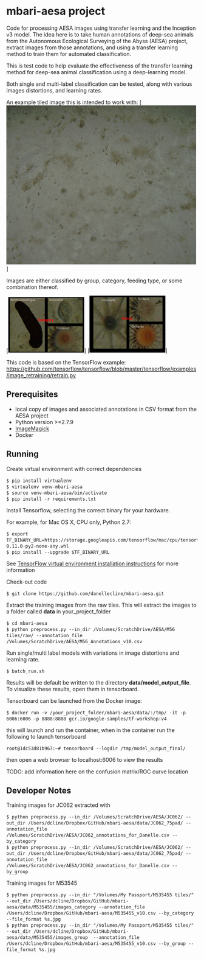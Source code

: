 # mbari-aesa project

Code for processing AESA images using transfer learning and the Inception v3 model.
The idea here is to take human annotations of deep-sea animals from the
Autonomous Ecological Surveying of the Abyss (AESA) project, extract images from those
annotations, and using a transfer learning method to train them for automated classification.

This is test code to help evaluate the effectiveness of the transfer learning method for
deep-sea animal classification using a deep-learning model.

Both single and multi-label classification can be tested, along with various images
distortions, and learning rates.

An example tiled image this is intended to work with:
[![ Image link ](https://github.com/danellecline/mbari-aesa/raw/master/img/M56_10441297_12987348573247_resized.jpg)]

Images are either classified by group, category, feeding type, or some combination thereof.

[![ Image link ](https://github.com/danellecline/mbari-aesa/raw/master/img/category_resized.jpg)]
[![ Image link ](https://github.com/danellecline/mbari-aesa/raw/master/img/group_resized.jpg)]

This code is based on the TensorFlow example:
https://github.com/tensorflow/tensorflow/blob/master/tensorflow/examples/image_retraining/retrain.py

## Prerequisites

- local copy of images and associated annotations in CSV format from the AESA project
- Python version >=2.7.9
- [ImageMagick](http://www.imagemagick.org/)
- Docker

## Running

Create virtual environment with correct dependencies

    $ pip install virtualenv
    $ virtualenv venv-mbari-aesa
    $ source venv-mbari-aesa/bin/activate
    $ pip install -r requirements.txt 

Install Tensorflow, selecting the correct binary for your hardware.

For example, for Mac OS X, CPU only, Python 2.7:

    $ export TF_BINARY_URL=https://storage.googleapis.com/tensorflow/mac/cpu/tensorflow-0.11.0-py2-none-any.whl
    $ pip install --upgrade $TF_BINARY_URL
    
See [TensorFlow virtual environment installation instructions](https://www.tensorflow.org/versions/r0.12/get_started/os_setup.html#virtualenv-installation) for more information

Check-out code

    $ git clone https://github.com/danellecline/mbari-aesa.git

Extract the training images from the raw tiles. This will extract the images to a folder called **data** in your_project_folder

    $ cd mbari-aesa
    $ python preprocess.py --in_dir /Volumes/ScratchDrive/AESA/M56 tiles/raw/ --annotation_file /Volumes/ScratchDrive/AESA/M56_Annotations_v10.csv
    
Run single/multi label models with variations in image distortions and learning rate.

    $ batch_run.sh

Results will be default be written to the directory **data/model_output_file**. To visualize these results, open them in tensorboard.

Tensorboard can be launched from the Docker image:

    $ docker run -v /your_project_folder/mbari-aesa/data/:/tmp/ -it -p 6006:6006 -p 8888:8888 gcr.io/google-samples/tf-workshop:v4

this will launch and run the container, when in the container run the following to launch tensorboard

    root@1dc53d81b967:~# tensorboard --logdir /tmp/model_output_final/

then open a web browser to localhost:6006 to view the results

TODO: add information here on the confusion matrix/ROC curve location


## Developer Notes

Training images for JC062 extracted with

    $ python preprocess.py --in_dir /Volumes/ScratchDrive/AESA/JC062/ --out_dir /Users/dcline/Dropbox/GitHub/mbari-aesa/data/JC062_75pad/ --annotation_file /Volumes/ScratchDrive/AESA/JC062_annotations_for_Danelle.csv --by_category 
    $ python preprocess.py --in_dir /Volumes/ScratchDrive/AESA/JC062/ --out_dir /Users/dcline/Dropbox/GitHub/mbari-aesa/data/JC062_75pad/ --annotation_file /Volumes/ScratchDrive/AESA/JC062_annotations_for_Danelle.csv --by_group

Training images for M53545

    $ python preprocess.py --in_dir "/Volumes/My Passport/M535455 tiles/" --out_dir /Users/dcline/Dropbox/GitHub/mbari-aesa/data/M535455/images_category --annotation_file /Users/dcline/Dropbox/GitHub/mbari-aesa/M535455_v10.csv --by_category --file_format %s.jpg
    $ python preprocess.py --in_dir "/Volumes/My Passport/M535455 tiles/" --out_dir /Users/dcline/Dropbox/GitHub/mbari-aesa/data/M535455/images_group  --annotation_file /Users/dcline/Dropbox/GitHub/mbari-aesa/M535455_v10.csv --by_group --file_format %s.jpg

